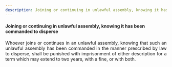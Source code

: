 ```yaml
---
description: Joining or continuing in unlawful assembly, knowing it has been commanded to disperse
---
```


#### Joining or continuing in unlawful assembly, knowing it has been commanded to disperse
<div style="text-align: justify">

Whoever joins or continues in an unlawful assembly, knowing that such an unlawful assembly has been commanded in the manner prescribed by law to disperse, shall be punished with imprisonment of either description for a term which may extend to two years, with a fine, or with both.

</div>

